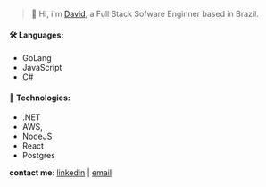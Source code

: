 > 👋 Hi, i'm [David](https://scostadavid.github.io), a Full Stack Sofware Enginner based in Brazil. 

#### 🛠️ Languages:
- GoLang
- JavaScript
- C#

#### 🔧 Technologies:
- .NET
- AWS, 
- NodeJS
- React
- Postgres

**contact me**: [linkedin](https://www.linkedin.com/in/scostadavid/) | [email](mailto:scostadavid@proton.me) 
<!-- Toasty 🍞 -->
